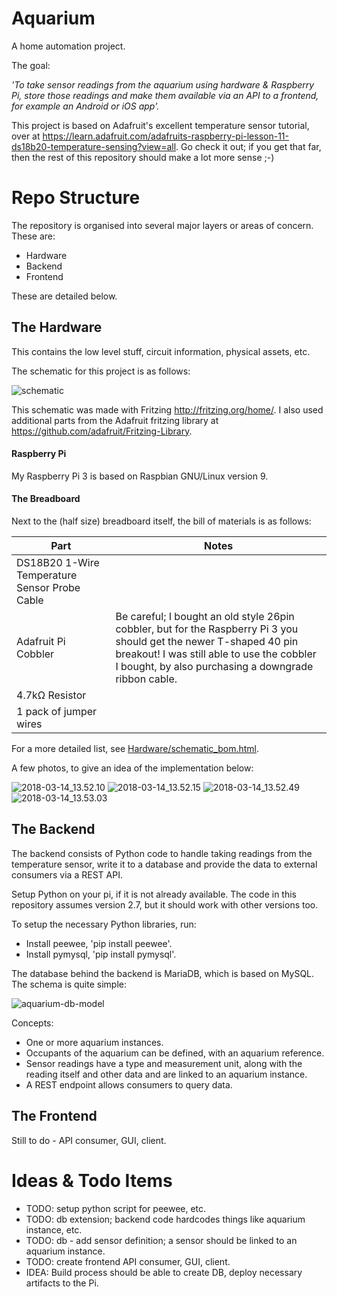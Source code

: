 # Aquarium
A home automation project. 

The goal:

*'To take sensor readings from the aquarium using hardware & Raspberry Pi, store
those readings and make them available via an API to a frontend, for example an
Android or iOS app'.*

This project is based on Adafruit's excellent temperature sensor tutorial, over
at https://learn.adafruit.com/adafruits-raspberry-pi-lesson-11-ds18b20-temperature-sensing?view=all. Go check it out; if you get that far, then the rest of this repository should
make a lot more sense ;-)

# Repo Structure

The repository is organised into several major layers or areas of concern. These
are:

- Hardware
- Backend
- Frontend

These are detailed below.

## The Hardware
This contains the low level stuff, circuit information, physical assets, etc.

The schematic for this project is as follows:

![schematic](Hardware/schematic.png)

This schematic was made with Fritzing http://fritzing.org/home/. I also used
additional parts from the Adafruit fritzing library at https://github.com/adafruit/Fritzing-Library.

#### Raspberry Pi
My Raspberry Pi 3 is based on Raspbian GNU/Linux version 9.

#### The Breadboard
Next to the (half size) breadboard itself, the bill of materials is as follows:

| Part                                          | Notes                        |
|-----------------------------------------------|------------------------------|
| DS18B20 1-Wire Temperature Sensor Probe Cable |                              | 
| Adafruit Pi Cobbler                           | Be careful; I bought an old style 26pin cobbler, but for the Raspberry Pi 3 you should get the newer T-shaped 40 pin breakout! I was still able to use the cobbler I bought, by also purchasing a downgrade ribbon cable. |
| 4.7kΩ Resistor                                |                              |
| 1 pack of jumper wires                        |                              |

For a more detailed list, see [Hardware/schematic_bom.html](Hardware/schematic_bom.html).

A few photos, to give an idea of the implementation below:

![2018-03-14_13.52.10](Hardware/photos/2018-03-14-13.52.10.jpg)
![2018-03-14_13.52.15](Hardware/photos/2018-03-14-13.52.15.jpg)
![2018-03-14_13.52.49](Hardware/photos/2018-03-14-13.52.49.jpg)
![2018-03-14_13.53.03](Hardware/photos/2018-03-14-13.53.03.jpg)

## The Backend
The backend consists of Python code to handle taking readings from the temperature
sensor, write it to a database and provide the data to external consumers via a
REST API.

Setup Python on your pi, if it is not already available. The code in this repository
assumes version 2.7, but it should work with other versions too.

To setup the necessary Python libraries, run:
- Install peewee, 'pip install peewee'.
- Install pymysql, 'pip install pymysql'.

The database behind the backend is MariaDB, which is based on MySQL. The schema 
is quite simple:

![aquarium-db-model](Backend/src/main/sql/aquarium-db-model.png)

Concepts:

- One or more aquarium instances.
- Occupants of the aquarium can be defined, with an aquarium reference.
- Sensor readings have a type and measurement unit, along with the reading itself 
and other data and are linked to an aquarium instance.
- A REST endpoint allows consumers to query data.

## The Frontend
Still to do - API consumer, GUI, client.

# Ideas & Todo Items

- TODO: setup python script for peewee, etc.
- TODO: db extension; backend code hardcodes things like aquarium instance, etc.
- TODO: db - add sensor definition; a sensor should be linked to an aquarium instance.
- TODO: create frontend API consumer, GUI, client.
- IDEA: Build process should be able to create DB, deploy necessary artifacts to the 
Pi.